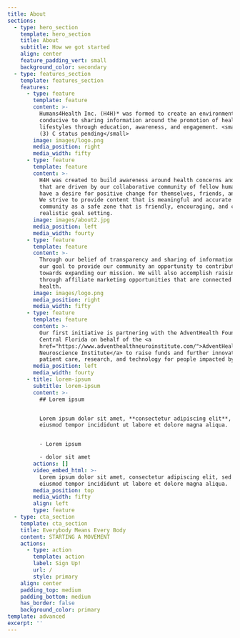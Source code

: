 ```yaml
---
title: About
sections:
  - type: hero_section
    template: hero_section
    title: About
    subtitle: How we got started
    align: center
    feature_padding_vert: small
    background_color: secondary
  - type: features_section
    template: features_section
    features:
      - type: feature
        template: feature
        content: >-
          Humans4Health Inc. (H4H)* was formed to create an environment
          conducive to sharing information around the promotion of healthy
          lifestyles through education, awareness, and engagement. <small>*501
          (3) C status pending</small>
        image: images/logo.png
        media_position: right
        media_width: fifty
      - type: feature
        template: feature
        content: >-
          H4H was created to build awareness around health concerns and topics
          that are driven by our collaborative community of fellow humans who
          have a desire for positive change for themselves, friends, and family.
          We strive to provide content that is meaningful and accurate for our
          community as a safe zone that is friendly, encouraging, and creates
          realistic goal setting.
        image: images/about2.jpg
        media_position: left
        media_width: fourty
      - type: feature
        template: feature
        content: >-
          Through our belief of transparency and sharing of information, it is
          our goal to provide our community an opportunity to contribute funds
          towards expanding our mission. We will also accomplish raising funds
          through affiliate marketing opportunities that are connected to your
          health.
        image: images/logo.png
        media_position: right
        media_width: fifty
      - type: feature
        template: feature
        content: >-
          Our first initiative is partnering with the AdventHealth Foundation |
          Central Florida on behalf of the <a
          href="https://www.adventhealthneuroinstitute.com/">AdventHealth
          Neuroscience Institute</a> to raise funds and further innovation in
          patient care, research, and technology for people impacted by strokes.
        media_position: left
        media_width: fourty
      - title: lorem-ipsum
        subtitle: lorem-ipsum
        content: >-
          ## Lorem ipsum


          Lorem ipsum dolor sit amet, **consectetur adipiscing elit**, sed do
          eiusmod tempor incididunt ut labore et dolore magna aliqua.


          - Lorem ipsum

          - dolor sit amet
        actions: []
        video_embed_html: >-
          Lorem ipsum dolor sit amet, consectetur adipiscing elit, sed do
          eiusmod tempor incididunt ut labore et dolore magna aliqua.
        media_position: top
        media_width: fifty
        align: left
        type: feature
  - type: cta_section
    template: cta_section
    title: Everybody Means Every Body
    content: STARTING A MOVEMENT
    actions:
      - type: action
        template: action
        label: Sign Up!
        url: /
        style: primary
    align: center
    padding_top: medium
    padding_bottom: medium
    has_border: false
    background_color: primary
template: advanced
excerpt: ''
---
```

